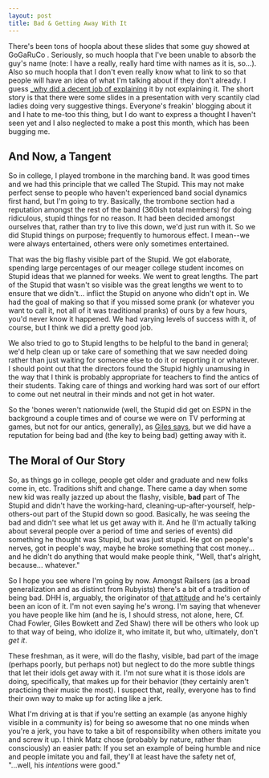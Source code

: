 ```yaml
---
layout: post
title: Bad & Getting Away With It
---
```

There's been tons of hoopla about these slides that some guy showed at GoGaRuCo . Seriously, so much hoopla that I've been unable to absorb the guy's name (note: I have a really, really hard time with names as it is, so...). Also so much hoopla that I don't even really know what to link to so that people will have an idea of what I'm talking about if they don't already. I guess <a href="http://hackety.org/2009/04/29/aSelectionOfThoughtsFromActualWomen.html">_why did a decent job of explaining</a> it by not explaining it. The short story is that there were some slides in a presentation with very scantily clad ladies doing very suggestive things. Everyone's freakin' blogging about it and I hate to me-too this thing, but I do want to express a thought I haven't seen yet and I also neglected to make a post this month, which has been bugging me.

<h2>And Now, a Tangent</h2>
So in college, I played trombone in the marching band. It was good times and we had this principle that we called The Stupid. This may not make perfect sense to people who haven't experienced band social dynamics first hand, but I'm going to try. Basically, the trombone section had a reputation amongst the rest of the band (360ish total members) for doing ridiculous, stupid things for no reason. It had been decided amongst ourselves that, rather than try to live this down, we'd just run with it. So we did Stupid things on purpose; frequently to humorous effect. I mean--we were always entertained, others were only sometimes entertained.

That was the big flashy visible part of the Stupid. We got elaborate, spending large percentages of our meager college student incomes on Stupid ideas that we planned for weeks. We went to great lengths. The part of the Stupid that wasn't so visible was the great lengths we went to to ensure that we didn't... inflict the Stupid on anyone who didn't opt in. We had the goal of making so that if you missed some prank (or whatever you want to call it, not all of it was traditional pranks) of ours by a few hours, you'd never know it happened. We had varying levels of success with it, of course, but I think we did a pretty good job.

We also tried to go to Stupid lengths to be helpful to the band in general; we'd help clean up or take care of something that we saw needed doing rather than just waiting for someone else to do it or reporting it or whatever. I should point out that the directors found the Stupid highly unamusing in the way that I think is probably appropriate for teachers to find the antics of their students. Taking care of things and working hard was sort of our effort to come out net neutral in their minds and not get in hot water.

So the 'bones weren't nationwide (well, the Stupid did get on ESPN in the background a couple times and of course we were on TV performing at games, but not for our antics, generally), as <a href="http://gilesbowkett.blogspot.com/2007/10/im-bad-im-nationwide-job-security-vs.html">Giles says</a>, but we did have a reputation for being bad and (the key to being bad) getting away with it.

<h2>The Moral of Our Story</h2>
So, as things go in college, people get older and graduate and new folks come in, etc. Traditions shift and change. There came a day when some new kid was really jazzed up about the flashy, visible, <strong>bad</strong> part of The Stupid and didn't have the working-hard, cleaning-up-after-yourself, help-others-out part of the Stupid down so good. Basically, he was seeing the bad and didn't see what let us get away with it. And he (I'm actually talking about several people over a period of time and series of events) did something he thought was Stupid, but was just stupid. He got on people's nerves, got in people's way, maybe he broke something that cost money... and he didn't do anything that would make people think, "Well, that's alright, because... whatever."

So I hope you see where I'm going by now. Amongst Railsers (as a broad generalization and as distinct from Rubyists) there's a bit of a tradition of being bad. DHH is, arguably, the originator of <a href="http://www.flickr.com/photos/benhamill/3490074270/">that attitude</a> and he's certainly been an icon of it. I'm not even saying he's wrong. I'm saying that whenever you have people like him (and he is, I should stress, not alone, here, Cf. Chad Fowler, Giles Bowkett and Zed Shaw) there will be others who look up to that way of being, who idolize it, who imitate it, but who, ultimately, don't <em>get it</em>.

These freshman, as it were, will do the flashy, visible, bad part of the image (perhaps poorly, but perhaps not) but neglect to do the more subtle things that let their idols get away with it. I'm not sure what it is those idols are doing, specifically, that makes up for their behavior (they certainly aren't practicing their music the most). I suspect that, really, everyone has to find their own way to make up for acting like a jerk.

What I'm driving at is that if you're setting an example (as anyone highly visible in a community is) for being so awesome that no one minds when you're a jerk, you have to take a bit of responsibility when others imitate you and screw it up. I think Matz chose (probably by nature, rather than consciously) an easier path: If you set an example of being humble and nice and people imitate you and fail, they'll at least have the safety net of, "...well, his <em>intentions</em> were good."
